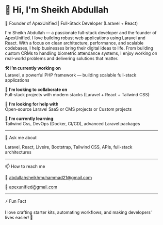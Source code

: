 # 👋 Hi, I'm Sheikh Abdullah

🚀 Founder of ApexUnified | Full-Stack Developer (Laravel + React)

I'm Sheikh Abdullah — a passionate full-stack developer and the founder of ApexUnified. I love building robust web applications using Laravel and React. With a focus on clean architecture, performance, and scalable codebases, I help businesses bring their digital ideas to life. From building custom CRMs to handling biometric attendance systems, I enjoy working on real-world problems and delivering solutions that matter.



**🛠 I’m currently working on**  
Laravel, a powerful PHP framework — building scalable full-stack applications

**🤝 I’m looking to collaborate on**  
Full-stack projects with modern stacks (Laravel + React + Tailwind CSS)

**🧠 I’m looking for help with**  
Open-source Laravel SaaS or CMS projects or Custom projects

**🌱 I’m currently learning**  
Tailwind Css, DevOps (Docker, CI/CD), advanced Laravel packages


---

💬 Ask me about

Laravel, React, Liveire, Bootstrap, Tailwind CSS, APIs, full-stack architectures

---
📫 How to reach me

📧 abdullahsheikhmuhammad21@gmail.com

📧 apexunified@gmail.com

<!-- ---

## 🌐 All of my projects are available at
🔗 [https://your-portfolio-link.com](https://your-portfolio-link.com)

---

## ✍ I regularly write articles on
📝 [https://your-blog-link.com](https://your-blog-link.com)

---

## 📄 Know about my experiences
📂 [https://your-resume-link.com](https://your-resume-link.com)

--- -->
---
⚡ Fun Fact

I love crafting starter kits, automating workflows, and making developers' lives easier! 🚀
